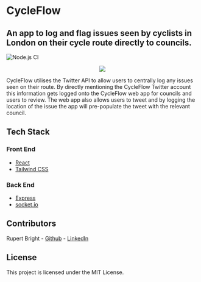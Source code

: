 # CycleFlow

<!-- Remember to reflect any changes to the readme in the Table of Contents-->

## An app to log and flag issues seen by cyclists in London on their cycle route directly to councils. 

![Node.js CI](https://github.com/ilyadusoleil/zapp/workflows/Node.js%20CI/badge.svg)

<p align="center">
  <img src="./Images/ZappReadmeHeader.png">
</p>

CycleFlow utilises the Twitter API to allow users to centrally log any issues seen on their route. By directly mentioning the CycleFlow Twitter account this information gets logged onto the CycleFlow web app for councils and users to review. The web app also allows users to tweet and by logging the location of the issue the app will pre-populate the tweet with the relevant council. 

## Tech Stack

### Front End

- [React](https://reactjs.org/)
- [Tailwind CSS](https://tailwindcss.com/)

### Back End

- [Express](https://expressjs.com/)
- [socket.io](https://socket.io/)


## Contributors

Rupert Bright - [Github](https://github.com/rupertbright-hub) - [LinkedIn](https://www.linkedin.com/in/rbrightb/)

## License

This project is licensed under the MIT License.
